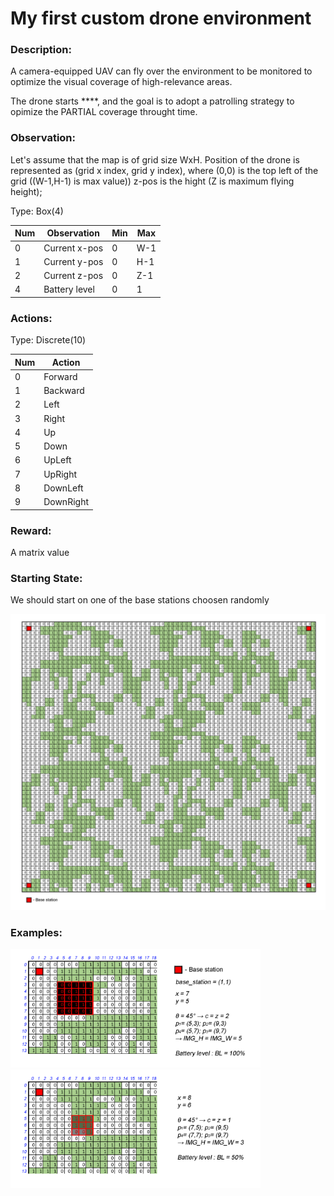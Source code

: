 # My first custom drone environment

### Description:
A camera-equipped UAV can fly over the environment to be monitored to optimize the visual coverage of high-relevance areas. 
        
The drone starts ****, and the goal is to adopt a patrolling strategy to opimize the PARTIAL coverage throught time.

### Observation:
     
Let's assume that the map is of grid size WxH. Position of the drone is represented as (grid x index, grid y index), where (0,0) is the top left of the grid ((W-1,H-1) is max value)) z-pos is the hight (Z is maximum flying height);
     
Type: Box(4)

Num |    Observation    |   Min   |    Max
----|-------------------|---------|-----------
0   |    Current x-pos  |    0    |    W-1
1   |    Current y-pos  |    0    |    H-1
2   |    Current z-pos  |    0    |    Z-1
4   |    Battery level  |    0    |     1

### Actions:

Type: Discrete(10)

Num  |  Action
-----|------------------
0    |  Forward
1    |  Backward
2    |  Left
3    |  Right
4    |  Up      
5    |  Down   
6    |  UpLeft
7    |  UpRight 
8    |  DownLeft
9    |  DownRight 

### Reward:

A matrix value   


### Starting State:
We should start on one of the base stations choosen randomly


<img src="https://github.com/AlinaKasiuk/my_drone_env_1/blob/main/map.png" width="800">

### Examples:

<img src="https://github.com/AlinaKasiuk/my_drone_env_1/blob/main/example_2.png" width="400">
<img src="https://github.com/AlinaKasiuk/my_drone_env_1/blob/main/example_1.png" width="400">
